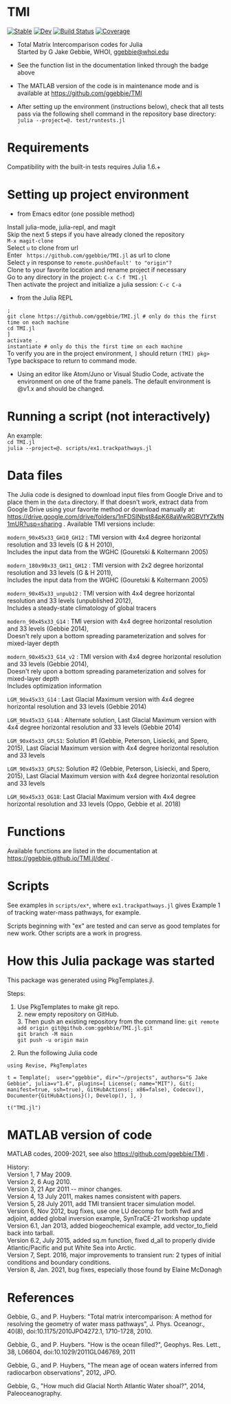 # TMI

[![Stable](https://img.shields.io/badge/docs-stable-blue.svg)](https://ggebbie.github.io/TMI.jl/stable)
[![Dev](https://img.shields.io/badge/docs-dev-blue.svg)](https://ggebbie.github.io/TMI.jl/dev)
[![Build Status](https://github.com/ggebbie/TMI.jl/workflows/CI/badge.svg)](https://github.com/ggebbie/TMI.jl/actions)
[![Coverage](https://codecov.io/gh/ggebbie/TMI.jl/branch/master/graph/badge.svg)](https://codecov.io/gh/ggebbie/TMI.jl)

* Total Matrix Intercomparison codes for Julia\
Started by G Jake Gebbie, WHOI, ggebbie@whoi.edu 

* See the function list in the documentation linked through the badge above

* The MATLAB version of the code is in maintenance mode and is available at https://github.com/ggebbie/TMI 

* After setting up the environment (instructions below), check that all tests pass via the following shell command in the repository base directory:
`julia --project=@. test/runtests.jl`

# Requirements

Compatibility with the built-in tests requires Julia 1.6.+ 

# Setting up project environment

* from Emacs editor (one possible method)

Install julia-mode, julia-repl, and magit \
Skip the next 5 steps if you have already cloned the repository \
`M-x magit-clone` \
Select `u` to clone from url\
Enter ` https://github.com/ggebbie/TMI.jl` as url to clone \
Select `y` in response to `remote.pushDefault' to "origin"?` \
Clone to your favorite location and rename project if necessary \
Go to any directory in the project: `C-x C-f TMI.jl`\
Then activate the project and initialize a julia session: `C-c C-a`

* from the Julia REPL

`;`\
`git clone https://github.com/ggebbie/TMI.jl # only do this the first time on each machine`\
`cd TMI.jl`\
`]`\
`activate .`\
`instantiate # only do this the first time on each machine`\
To verify you are in the project environment, `]` should return `(TMI) pkg>`\
Type backspace to return to command mode.

* Using an editor like Atom/Juno or Visual Studio Code, activate the environment on one of the frame panels. The default environment is @v1.x and should be changed.

# Running a script (not interactively)

An example:\
`cd TMI.jl`\
`julia --project=@. scripts/ex1.trackpathways.jl`


# Data files

The Julia code is designed to download input files from Google Drive and to place them in the `data` directory. If that doesn't work, extract data from Google Drive using your favorite method or download manually at: https://drive.google.com/drive/folders/1nFDSINbst84pK68aWwRGBVfYZkfN1mUR?usp=sharing . Available TMI versions include:

`modern_90x45x33_GH10_GH12` : TMI version with 4x4 degree horizontal
                  resolution and 33 levels  (G & H 2010), \
				  Includes the input data from the WGHC (Gouretski & Koltermann 2005) 
 
`modern_180x90x33_GH11_GH12` : TMI version with 2x2 degree horizontal
                  resolution and 33 levels  (G & H 2011), \
				  Includes the input data from the WGHC (Gouretski & Koltermann 2005) 

`modern_90x45x33_unpub12` : TMI version with 4x4 degree horizontal
                  resolution and 33 levels  (unpublished 2012), \
				  Includes a steady-state climatology of global tracers

`modern_90x45x33_G14` : TMI version with 4x4 degree horizontal
                  resolution and 33 levels  (Gebbie 2014), \
				  Doesn't rely upon a bottom spreading parameterization and solves for mixed-layer depth

`modern_90x45x33_G14_v2` : TMI version with 4x4 degree horizontal
                  resolution and 33 levels  (Gebbie 2014), \
				  Doesn't rely upon a bottom spreading parameterization and solves for mixed-layer depth\
				  Includes optimization information
				  
`LGM_90x45x33_G14` : Last Glacial Maximum version with 4x4 degree horizontal
                  resolution and 33 levels  (Gebbie 2014)
				  
`LGM_90x45x33_G14A` : Alternate solution, Last Glacial Maximum version with 4x4 degree horizontal
                  resolution and 33 levels  (Gebbie 2014)
				  
`LGM_90x45x33_GPLS1`: Solution #1 (Gebbie, Peterson, Lisiecki, and Spero, 2015), Last Glacial Maximum version with 4x4 degree horizontal resolution and 33 levels 
				  
`LGM_90x45x33_GPLS2`: Solution #2 (Gebbie, Peterson, Lisiecki, and Spero, 2015), Last Glacial Maximum version with 4x4 degree horizontal resolution and 33 levels 
				  
`LGM_90x45x33_OG18`: Last Glacial Maximum version with 4x4 degree horizontal resolution and 33 levels (Oppo, Gebbie et al. 2018)

# Functions

Available functions are listed in the documentation at https://ggebbie.github.io/TMI.jl/dev/ .

# Scripts

See examples in `scripts/ex*`, where `ex1.trackpathways.jl` gives Example 1 of tracking water-mass pathways, for example.

Scripts beginning with "ex" are tested and can serve as good templates for new work. Other scripts are a work in progress.

# How this Julia package was started

This package was generated using PkgTemplates.jl. 

Steps: 
1. Use PkgTemplates to make git repo.\
	2. new empty repository on GitHub.\
    3. Then push an existing repository from the command line:
    `git remote add origin git@github.com:ggebbie/TMI.jl.git`\
    `git branch -M main`\
    `git push -u origin main`

4. Run the following Julia code

`using Revise, PkgTemplates`

`t = Template(; 
    user="ggebbie",
    dir="~/projects",
    authors="G Jake Gebbie",
    julia=v"1.6",
    plugins=[
        License(; name="MIT"),
        Git(; manifest=true, ssh=true),
        GitHubActions(; x86=false),
        Codecov(),
        Documenter{GitHubActions}(),
        Develop(),
    ],
             )`

`t("TMI.jl")`

# MATLAB version of code

MATLAB codes, 2009-2021, see also https://github.com/ggebbie/TMI .

History:\
Version 1, 7 May 2009.\
Version 2, 6 Aug 2010.\
Version 3, 21 Apr 2011 -- minor changes.\
Version 4, 13 July 2011, makes names consistent with papers.\
Version 5, 28 July 2011, add TMI transient tracer simulation model.\
Version 6, Nov 2012, bug fixes, use one LU decomp for both fwd and
                        adjoint, added global inversion example,
                        SynTraCE-21 workshop update \
Version 6.1, Jan 2013, added biogeochemical example, add
                       vector_to_field back into tarball.\
Version 6.2, July 2015, added sq.m function,
                        fixed d_all to properly divide Atlantic/Pacific and put White Sea into Arctic.\
Version 7, Sept. 2016, major improvements to transient run: 2 types of initial conditions and boundary conditions.\
Version 8, Jan. 2021, bug fixes, especially those found by Elaine McDonagh

# References 

Gebbie, G., and P. Huybers:  "Total matrix intercomparison: A method for resolving the geometry of water mass pathways", J. Phys. Oceanogr., 40(8), doi:10.1175/2010JPO4272.1, 1710-1728, 2010. 

Gebbie, G., and P. Huybers. "How is the ocean filled?", Geophys. Res. Lett., 38, L06604, doi:10.1029/2011GL046769, 2011 

Gebbie, G., and P. Huybers, "The mean age of ocean waters inferred from radiocarbon observations", 2012, JPO.

Gebbie, G., "How much did Glacial North Atlantic Water shoal?", 2014, Paleoceanography.
